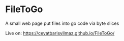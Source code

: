 # FileToGo
A small web page put files into go code via byte slices

Live on: https://cevatbarisyilmaz.github.io/FileToGo/
